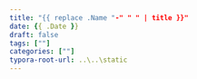 ```yaml
---
title: "{{ replace .Name "-" " " | title }}"
date: {{ .Date }}
draft: false
tags: [""]
categories: [""]
typora-root-url: ..\..\static
---
```


